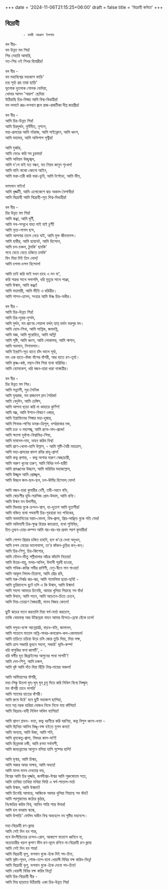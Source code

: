 +++
date = '2024-11-06T21:15:25+06:00'
draft = false
title = 'বিদ্রোহী কবিতা'
+++

## বিদ্রোহী
            - কাজী নজরুল ইসলাম


বল বীর-  
বল উন্নত মম শির!  
শির নেহারি আমারি,  
নত-শির ওই শিখর হিমাদ্রীর!  

বল বীর -  
বল মহাবিশ্বের মহাকাশ ফাড়ি'  
চন্দ্র সূর্য্য গ্রহ তারা ছাড়ি'  
ভূলোক দ্যুলোক গোলক ভেদিয়া,  
খোদার আসন 'আরশ' ছেদিয়া  
উঠিয়াছি চির-বিস্ময় আমি বিশ্ব-বিধাত্রীর!  
মম ললাটে রুদ্র-ভগবান জ্বলে রাজ-রাজটীকা দীপ্ত জয়শ্রীর!  

বল বীর -  
আমি চির-উন্নত শির!  
আমি চিরদুর্দ্দম, দুর্বিনীত, নৃশংস,  
মহা-প্রলয়ের আমি নটরাজ, আমি সাইক্লোন, আমি ধ্বংস,  
আমি মহাভয়, আমি অভিশাপ পৃথ্বীর!  

আমি দুর্ব্বার,  
আমি ভেঙে করি সব চুরমার!  
আমি অনিয়ম উচ্ছৃঙ্খল,  
আমি দ'লে যাই যত বন্ধন, যত নিয়ম কানুন শৃংখল!  
আমি মানি নাকো কোনো আইন,  
আমি ভরা-তরী করি ভরা-ডুবি, আমি টর্পেডো, আমি ভীম,  

ভাসমান মাইন!  
আমি ধূর্জ্জটী, আমি এলোকেশে ঝড় অকাল-বৈশাখীর!  
আমি বিদ্রোহী আমি বিদ্রোহী-সূত বিশ্ব-বিধাত্রীর!  

বল বীর -  
চির উন্নত মম শির!  
আমি ঝঞ্ঝা, আমি ঘূর্ণী,  
আমি পথ-সম্মুখে যাহা পাই যাই চূর্ণী!  
আমি নৃত্য-পাগল ছন্দ,  
আমি আপনার তালে নেচে যাই, আমি মুক্ত জীবনানন্দ।  
আমি হাম্বীর, আমি ছায়ানট, আমি হিন্দোল,  
আমি চল-চঞ্চল, ঠুমকি' ছমকি'  
পথে যেতে যেতে চকিতে চমকি'  
ফিং দিয়া দিই তিন দোল্!  
আমি চপলা-চপল হিন্দোল!  

আমি তাই করি ভাই যখন চাহে এ মন যা',  
করি শত্রুর সাথে গলাগলি, ধরি মৃত্যুর সাথে পাঞ্জা,  
 আমি উন্মাদ, আমি ঝঞ্ঝা!  
আমি মহামারী, আমি ভীতি এ ধরিত্রীর।  
আমি শাসন-ত্রাসন, সংহার আমি উষ্ণ চির-অধীর।  

বল বীর -  
আমি চির-উন্নত শির!  
আমি চির-দুরন্ত-দুর্ম্মদ,  
আমি দুর্দ্দম, মম প্রাণের পেয়ালা হর্দ্দম্ হ্যায়্ হর্দ্দম ভরপুর মদ।  
আমি হোম-শিখা, আমি সাগ্নিক, জমদগ্নি,  
আমি যজ্ঞ, আমি পুরোহিত, আমি অগ্নি!  
আমি সৃষ্টি, আমি ধ্বংস, আমি লোকালয়, আমি শ্মশান,  
আমি অবসান, নিশাবসান।  
আমি ইন্দ্রাণি-সূত হাতে চাঁদ ভালে সূর্য্য,  
মম এক হাতে-বাঁকা বাঁশের বাঁশরী, আর হাতে রণ-তূর্য্য।  
আমি কৃষ্ণ-কন্ঠ, মন্থন-বিষ পিয়া ব্যথা বারিধির।  
আমি ব্যোমকেশ, ধরি বন্ধন-হারা ধারা গঙ্গোত্রীর।  

বল বীর -  
চির উন্নত মম শির।  
আমি সন্ন্যাসী, সুর-সৈনিক  
আমি যুবরাজ, মম রাজবেশ ম্লান গৈরিক!  
আমি বেদুঈন, আমি চেঙ্গিস,  
আমি আপনা ছাড়া করি না কাহারে কুর্ণিশ!  
আমি বজ্র, আমি ঈশান-বিষাণে ওঙ্কার,  
আমি ইস্ত্রাফিলের শিঙ্গার মহা-হুঙ্কার,  
আমি পিনাক-পাণির ডমরু-ত্রিশূল, ধর্ম্মরাজের দন্ড,  
আমি চক্র ও মহাশঙ্খ, আমি প্রণব-নাদ-প্রচন্ড!  
আমি ক্ষ্যাপা দুর্বাসা-বিশ্বামিত্র-শিষ্য,  
আমি দাবানল-দাহ, দাহন করিব বিশ্ব!  
আমি প্রাণ-খোলা-হাসি উল্লাস, - আমি সৃষ্টি-বৈরী মহাত্রাস,  
আমি মহা-প্রলয়ের দ্বাদশ রবির রাহু-গ্রাস!  
আমি কভু প্রশান্ত, - কভু অশান্ত দারুণ স্বেচ্ছাচারী,  
আমি অরুণ খুনের তরুণ, আমি বিধির দর্প-হারী!  
আমি প্রভঞ্জনের উচ্ছাস, আমি বারিধির মহাকল্লোল,  
আমি উজ্জ্বল আমি প্রোজ্জ্বল,  
আমি উচ্ছল জল-ছল-ছল, চল-ঊর্মির হিন্দোল্ দোল!  

আমি বন্ধন-হারা কুমারীর বেণী, তন্বী-নয়নে বহ্নি,  
আমি ষোড়শীর হৃদি-সরসিজ প্রেম-উদ্দাম, আমি ধন্যি।  
আমি উন্মন মন উদাসীর,  
আমি বিধবার বুকে ক্রন্দন-শ্বাস, হা-হুতাশ আমি হুতাশীর!  
আমি বঞ্চিত ব্যথা পথবাসী চির-গৃহহারা যত পথিকের,  
আমি অবমানিতের মরম-বেদনা, বিষ-জ্বালা, প্রিয়-লাঞ্ছিত বুকে গতি ফের!  
আমি অভিমানী চির-ক্ষুব্ধ হিয়ার কাতরতা, ব্যথা সুনিবিড়,  
চিত-চুম্বন-চোর-কম্পন আমি থর-থর-থর প্রথম পরশ কুমারীর!  

আমি গোপন প্রিয়ার চকিত চাহনি, ছল ক'রে দেখা অনুখন,  
আমি চপল মেয়ের ভালোবাসা, তা'র কাঁকন-চুড়ির কন্-কন্।  
আমি চির-শিশু, চির-কিশোর,  
আমি যৌবন-ভীতু পল্লীবালার আঁচর কাঁচলি নিচোর!  
আমি উত্তর-বায়ু, মলয়-অনিল, উদাসী পূরবী হাওয়া,  
আমি পথিক-কবির গভীর রাগিণী, বেণু-বীনে গান গাওয়া!  
আমি আকুল নিদাঘ-তিয়াসা, আমি রৌদ্র রবি,  
আমি মরু-নির্ঝর ঝর-ঝর, আমি শ্যামলিমা ছায়া-ছবি! -  
আমি তুরিয়ানন্দে ছুটে চলি এ কি উন্মাদ, আমি উন্মাদ!  
আমি সহসা আমারে চিনেছি, আমার খুলিয়া গিয়াছে সব বাঁধ!  
আমি উত্থান, আমি পতন, আমি অচেতন-চিতে চেতন,  
আমি বিশ্ব-তোরণে বৈজয়ন্তী, মানব বিজয় কেতন!  

ছুটি ঝড়ের মতন করতালি দিয়া স্বর্গ-মর্ত্ত্য করতলে,  
তাজি বোরবাক্ আর উচ্চৈস্রবা বাহন আমার হিম্মত-হ্রেস্বা হেঁকে চলে!  

আমি বসুধা-বক্ষে আগ্নেয়াদ্রি, বাড়ব-বহ্নি, কালানল,  
আমি পাতালে মাতাল অগ্নি-পাথর-কলরোল-কল-কোলাহল!  
আমি তড়িতে চড়িয়া উড়ে চলি জোর তুড়ি দিয়া, দিয়া লম্ফ,  
আমি ত্রাস সঞ্চারি ভুবনে সহসা, সঞ্চরি' ভূমি-কম্প!  
ধরি বাসুকির ফনা জাপটি', -  
ধরি স্বর্গীয় দূত জিব্রাইলের আগুনের পাখা সাপটি'!  
আমি দেব-শিশু, আমি চঞ্চল,  
আমি ধৃষ্ট আমি দাঁত দিয়া ছিঁড়ি বিশ্ব-মায়ের অঞ্চল!  

আমি অর্ফিয়াসের বাঁশরী,  
মহা-সিন্ধু উতলা ঘুম্-ঘুম্ ঘুম্ চুমু দিয়ে করি নিখিল বিশ্বে নিঝ্ঝুম্  
মম বাঁশরী তানে পাশরি'  
আমি শ্যামের হাতের বাঁশরী।  
আমি রুষে উঠে' যবে ছুটি মহাকাশ ছাপিয়া,  
ভয়ে সপ্ত নরক হারিয়া দোজখ নিভে নিভে যায় কাঁপিয়া!  
আমি বিদ্রোহ-বাহী নিখিল অখিল ব্যাপিয়া!  

আমি শ্রাবণ প্লাবন- বন্যা, কভু ধরণীরে করি বরণিয়া, কভু বিপুল ধ্বংস-ধন্যা -  
আমি ছিনিয়া আনিব বিষ্ণু-বক্ষ হইতে যুগল কন্যা!  
আমি অন্যায়, আমি উল্কা, আমি শনি,  
আমি ধূমকেতু-জ্বালা, বিষধর কাল-ফণি!  
আমি ছিন্নমস্তা চন্ডী, আমি রণদা সর্বনাশী,  
আমি জাহান্নামের আগুনে বসিয়া হাসি পুষ্পের হাসি!  

আমি মৃণ্ময়, আমি চিন্ময়,  
আমি অজর অমর অক্ষয়, আমি অব্যয়!  
আমি মানব দানব দেবতার ভয়,  
বিশ্বের আমি চির দুর্জ্জয়, জগদীশ্বর-ঈশ্বর আমি পুরুষোত্তম সত্য,  
আমি তাথিয়া তাথিয়া মথিয়া ফিরি এ স্বর্গ-পাতাল-মর্ত্ত্য  
আমি উন্মাদ, আমি উন্মাদ!!  
আমি চিনেছি আমারে, আজিকে আমার খুলিয়া গিয়াছে সব বাঁধ!!  
আমি পরশুরামের কঠোর কুঠার,  
নিঃক্ষত্রিয় করিব বিশ্ব, আনিব শান্তি শান্ত উদার!  
আমি হল বলরাম স্কন্ধে,  
আমি উপাড়ি' ফেলিব অধীন বিশ্ব অবহেলে নব সৃষ্টির মহানন্দে।  

মহা-বিদ্রোহী রণ-ক্লান্ত  
আমি সেই দিন হব শান্ত,  
যবে উৎপীড়িতের ক্রন্দন-রোল, আকাশে বাতাসে ধ্বনিবে না,  
অত্যাচারীর খড়গ কৃপাণ ভীম রণ-ভূমে রণিবে না-বিদ্রোহী রণ-ক্লান্ত  
আমি সেই দিন হব শান্ত!  
আমি বিদ্রোহী ভৃগু, ভগবান বুকে এঁকে দিই পদ-চিহ্ন,  
আমি স্রষ্টা-সূদন, শোক-তাপ-হানা খেয়ালী বিধির বক্ষ করিব-ভিন্ন!  
আমি বিদ্রোহী ভৃগু, ভগবান বুকে এঁকে দেবো পদ-চিহ্ন!  
আমি খেয়ালী বিধির বক্ষ করিব ভিন্ন!  
আমি চির-বিদ্রোহী বীর -  
আমি বিশ্ব ছাড়ায়ে উঠিয়াছি একা চির-উন্নত শির!  
